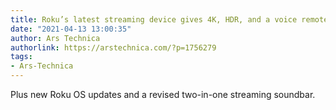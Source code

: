 ```yaml
---
title: Roku’s latest streaming device gives 4K, HDR, and a voice remote for $40
date: "2021-04-13 13:00:35"
author: Ars Technica
authorlink: https://arstechnica.com/?p=1756279
tags:
- Ars-Technica
---
```

Plus new Roku OS updates and a revised two-in-one streaming soundbar.